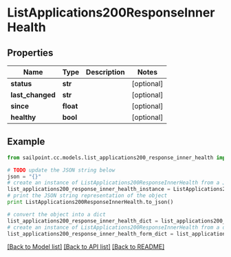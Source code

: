 # ListApplications200ResponseInnerHealth


## Properties
Name | Type | Description | Notes
------------ | ------------- | ------------- | -------------
**status** | **str** |  | [optional] 
**last_changed** | **str** |  | [optional] 
**since** | **float** |  | [optional] 
**healthy** | **bool** |  | [optional] 

## Example

```python
from sailpoint.cc.models.list_applications200_response_inner_health import ListApplications200ResponseInnerHealth

# TODO update the JSON string below
json = "{}"
# create an instance of ListApplications200ResponseInnerHealth from a JSON string
list_applications200_response_inner_health_instance = ListApplications200ResponseInnerHealth.from_json(json)
# print the JSON string representation of the object
print ListApplications200ResponseInnerHealth.to_json()

# convert the object into a dict
list_applications200_response_inner_health_dict = list_applications200_response_inner_health_instance.to_dict()
# create an instance of ListApplications200ResponseInnerHealth from a dict
list_applications200_response_inner_health_form_dict = list_applications200_response_inner_health.from_dict(list_applications200_response_inner_health_dict)
```
[[Back to Model list]](../README.md#documentation-for-models) [[Back to API list]](../README.md#documentation-for-api-endpoints) [[Back to README]](../README.md)


